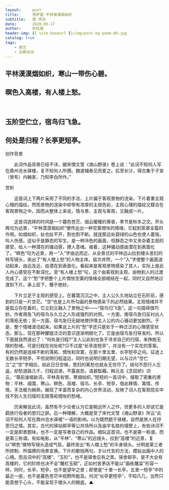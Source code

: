 ```yaml
---
layout:     post
title:      菩萨蛮·平林漠漠烟如织
subtitle:   唐 李白
date:       2020-06-17
author:     听松阁
header-img: {{ site.baseurl }}/img/post-bg-poem-04.jpg
catalog: true
tags:
    - 美文
    - 古典诗词
---
```



## 平林漠漠烟如织，寒山一带伤心碧。
## 暝色入高楼，有人楼上愁。
&nbsp;
## 玉阶空伫立，宿鸟归飞急。
## 何处是归程？长亭更短亭。



创作背景

　　此词作品背景已经不详。据宋僧文莹《湘山野录》卷上说：“此词不知何人写在鼎州沧水驿楼，复不知何人所撰。魏道辅泰见而爱之。后至长沙，得古集于子宣（曾布）内翰家，乃知李白所作。”

 





赏析

　　这首词上下两片采用了不同的手法，上片偏于客观景物的渲染，下片着重主观心理的描绘。然而景物的渲染中却带有浓厚的主观色彩，主观心理的描绘又糅合在客观景物之中。因而从整体上来说，情与景、主观与客观，又融成一片。

　　这首词选择的时间是一个暮色苍茫、烟云暖暧的黄昏，季节是秋冬之交。开头两句为远景，“平林漠漠烟如织”便传达出一种空寞惆怅的情绪，它起到笼罩全篇的作用。如烟如织，扯也扯不开，割也割不断。就连那远处碧绿的山色也使人着恼，叫人伤感。这似乎是静态的写生，是一种冷色的画面，但静态之中又夹杂着主观的感受，给人一种潜在的骚动感，撩人意绪。接着，这种骚动感由潜在到表面化了。“暝色”句为近景，用一“入”字由远而近，从全景式的平林远山拉到楼头思妇的特写镜头，突出了“有人楼上愁”的人物主体，层次井然，一个“入”字使整个画面波动起来，由远及近、由潜在到表面化。看起来是客观景物感染了其人，实际上是此人内心感受在不断深化。至“有人楼上愁”句，这个由客观到主观、由物到人的过渡完成了。这个“愁”字把整个上片惆怅空寞的情绪全部绾结在一起，同时又自然地过渡到下片。承上启下，臻于绝妙。

　　下片立足于主观的感受上。在暮霭沉沉之中，主人公久久地站立在石阶前，感到的只是一片空茫。“空”也是上片所勾画的景物感染下的必然结果。主观情绪并不是孤立存在着的，它立刻又融入了景物之中——“宿鸟归飞急”。这一句插得很巧妙。作者用急飞的宿鸟与久立之人形成强烈的对照。一方面，南宿鸟急归反衬出人的落拓无依；另一方面，宿鸟急归无疑地使抒情主人公的内心骚动更加剧烈。于是，整个情绪波动起来。如果说上片的“愁”字还只是处于一种泛泛的心理感受状态，那么，现在那种朦胧泛泛的意识逐渐明朗化了。它是由宿鸟急归导发的。所以下面就自然道出了：“何处是归程?”主人公此刻也急于寻求自己的归宿，来挣脱无限的愁绪。可是归程在何处呢?只不过是“长亭连短亭”，并没有一个实在的答案。有的仍然是连绵不断的落拓、惆怅和空寞，在那十里五里、长亭短亭之间。征途上无数长亭短亭，不但说明归程遥远，同时也说明归期无望，以与过片“空伫立”之“空”字相应。如此日日空候，思妇的离愁也就永无穷尽了。结句不怨行人忘返，却愁道路几千，归程迢递，不露哀怨，语甚酝藉。韩元吉《念奴娇》词云，“尊前谁唱新词，平林真有恨，寒烟如织。”短短的一首词中，掇取了密集的景物：平林、烟霭、寒山、暝色、高楼、宿鸟、长亭、短亭，借此移情、寓情、传情，手法极为娴熟，展现了丰富而复杂的内心世界活动，反映了词人在客观现实中找不到人生归宿的无限落拓惆怅的愁绪。

　　历来解说此词，虽然有不少论者认为它是眺远怀人之作，但更多的人却说它是羁旅行役者的思归之辞。后一种理解，大概是受了宋代文莹《湘山野录》所云“此词不知何人写在鼎州沧水驿楼”一语的影响。以为既然题于驿楼，自然是旅人在抒思归之情。其实，古代的驿站邮亭等公共场所以及庙宇名胜的墙壁上，有些诗词不一定是即景题咏，也不一定是写者自己的作品。细玩这首词，也不是第一称谓，而是第三称谓。有如电影，从“平林”、“寒山”的远镜头，拉到“高楼”的近景，复以“暝色”做特写镜头造成气氛，最终突出“有人楼上愁”的半身镜头。分明是第三者所控制、所描撰的场景变换。下片的歇拍两句，才以代言的方法，模拟出画中人的心境。而且词中的“高楼”、“玉阶”，也不是驿舍应有之景。驿舍邮亭，是不大会有高楼的，它的阶除也决不会“雕栏玉砌”，正如村舍茅店不能以“画栋雕梁”形容一样。同时，长亭、短亭，也不是望中之景；即使是“十里一长亭，五里一短亭”中的最近一座，也不是暮色苍茫中视野所能及。何况“长亭更短亭”，不知凡几，当然只能意想于心头，不能呈现于楼头人的眼底。▲
  
